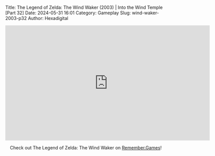 Title: The Legend of Zelda: The Wind Waker (2003) | Into the Wind Temple [Part 32]
Date: 2024-05-31 16:01
Category: Gameplay
Slug: wind-waker-2003-p32
Author: Hexadigital

<center><iframe src="https://www.youtube.com/embed/43Fdfc2iVZc?feature=oembed" allow="accelerometer; autoplay; encrypted-media; gyroscope; picture-in-picture" width="640" height="360" frameborder="0"></iframe>

Check out The Legend of Zelda: The Wind Waker on [Remember.Games](https://remember.games/game/1462/the-legend-of-zelda-the-wind-waker/)!</center>